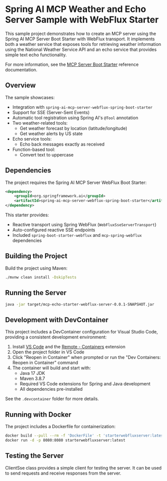 # Spring AI MCP Weather and Echo Server Sample with WebFlux Starter

This sample project demonstrates how to create an MCP server using the Spring AI MCP Server Boot Starter with WebFlux transport. It implements both a weather service that exposes tools for retrieving weather information using the National Weather Service API and an echo service that provides simple text echo functionality.

For more information, see the [MCP Server Boot Starter](https://docs.spring.io/spring-ai/reference/api/mcp/mcp-server-boot-starter-docs.html) reference documentation.

## Overview

The sample showcases:
- Integration with `spring-ai-mcp-server-webflux-spring-boot-starter`
- Support for SSE (Server-Sent Events)
- Automatic tool registration using Spring AI's `@Tool` annotation
- Two weather-related tools:
  - Get weather forecast by location (latitude/longitude)
  - Get weather alerts by US state
- Echo service tools:
  - Echo back messages exactly as received
- Function-based tool:
  - Convert text to uppercase

## Dependencies

The project requires the Spring AI MCP Server WebFlux Boot Starter:

```xml
<dependency>
    <groupId>org.springframework.ai</groupId>
    <artifactId>spring-ai-mcp-server-webflux-spring-boot-starter</artifactId>
</dependency>
```

This starter provides:
- Reactive transport using Spring WebFlux (`WebFluxSseServerTransport`)
- Auto-configured reactive SSE endpoints
- Included `spring-boot-starter-webflux` and `mcp-spring-webflux` dependencies

## Building the Project

Build the project using Maven:
```bash
./mvnw clean install -DskipTests
```

## Running the Server

```bash
java -jar target/mcp-echo-starter-webflux-server-0.0.1-SNAPSHOT.jar
```

## Development with DevContainer

This project includes a DevContainer configuration for Visual Studio Code, providing a consistent development environment:

1. Install [VS Code](https://code.visualstudio.com/) and the [Remote - Containers](https://marketplace.visualstudio.com/items?itemName=ms-vscode-remote.remote-containers) extension
2. Open the project folder in VS Code
3. Click "Reopen in Container" when prompted or run the "Dev Containers: Reopen in Container" command
4. The container will build and start with:
   - Java 17 JDK
   - Maven 3.8.7
   - Required VS Code extensions for Spring and Java development
   - All dependencies pre-installed

See the `.devcontainer` folder for more details.

## Running with Docker

The project includes a Dockerfile for containerization:

```bash
docker build --pull --rm -f 'DockerFile' -t 'starterwebfluxserver:latest' '.' 
docker run -d -p 8080:8080 starterwebfluxserver:latest
```

## Testing the Server

ClientSse class provides a simple client for testing the server. It can be used to send requests and receive responses from the server.
